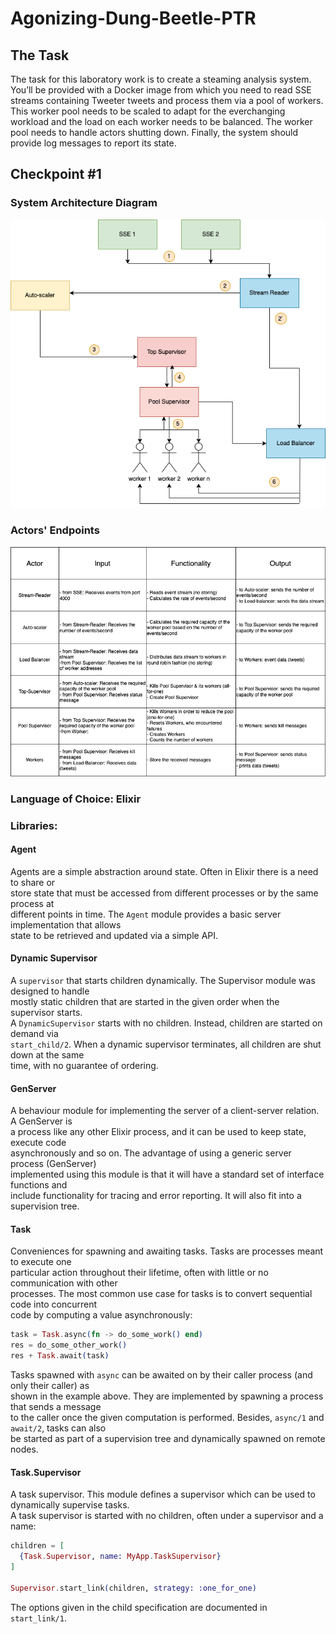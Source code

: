 # Agonizing-Dung-Beetle-PTR
## The Task
The task for this laboratory work is to create a steaming analysis system. You’ll be provided
with a Docker image from which you need to read SSE streams containing Tweeter tweets and
process them via a pool of workers. This worker pool needs to be scaled to adapt for the everchanging workload and the load on each worker needs to be balanced. The worker pool needs
to handle actors shutting down. Finally, the system should provide log messages to report its
state. 

## Checkpoint #1
### System Architecture Diagram
![diagram.png](system-architecture-diagram.png)

### Actors' Endpoints
![actors_table.png](actor-endpoints-table.png)

### Language of Choice: Elixir
### Libraries:
#### Agent
Agents are a simple abstraction around state. Often in Elixir there is a need to share or  
store state that must be accessed from different processes or by the same process at  
different points in time. The `Agent` module provides a basic server implementation that allows  
state to be retrieved and updated via a simple API.

#### Dynamic Supervisor
A `supervisor` that starts children dynamically. The Supervisor module was designed to handle  
mostly static children that are started in the given order when the supervisor starts.  
A `DynamicSupervisor` starts with no children. Instead, children are started on demand via  
`start_child/2`. When a dynamic supervisor terminates, all children are shut down at the same  
time, with no guarantee of ordering.

#### GenServer
A behaviour module for implementing the server of a client-server relation. A GenServer is  
a process like any other Elixir process, and it can be used to keep state, execute code  
asynchronously and so on. The advantage of using a generic server process (GenServer)  
implemented using this module is that it will have a standard set of interface functions and  
include functionality for tracing and error reporting. It will also fit into a supervision tree.

#### Task
Conveniences for spawning and awaiting tasks. Tasks are processes meant to execute one  
particular action throughout their lifetime, often with little or no communication with other  
processes. The most common use case for tasks is to convert sequential code into concurrent  
code by computing a value asynchronously:
```elixir
task = Task.async(fn -> do_some_work() end)
res = do_some_other_work()
res + Task.await(task)
```
Tasks spawned with `async` can be awaited on by their caller process (and only their caller) as  
shown in the example above. They are implemented by spawning a process that sends a message  
to the caller once the given computation is performed. Besides, `async/1` and `await/2`, tasks can also  
be started as part of a supervision tree and dynamically spawned on remote nodes.

#### Task.Supervisor
A task supervisor. This module defines a supervisor which can be used to dynamically supervise tasks.  
A task supervisor is started with no children, often under a supervisor and a name:
```elixir
children = [
  {Task.Supervisor, name: MyApp.TaskSupervisor}
]

Supervisor.start_link(children, strategy: :one_for_one)
```
The options given in the child specification are documented in `start_link/1`.